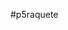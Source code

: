 #p5raquete<!DOCTYPE html>
<html lang="en">
  <head>
    <script src="https://cdnjs.cloudflare.com/ajax/libs/p5.js/1.7.0/p5.js"></script>
    <script src="https://cdnjs.cloudflare.com/ajax/libs/p5.js/1.7.0/addons/p5.sound.min.js"></script>
    <link rel="stylesheet" type="text/css" href="style.css">
    <meta charset="utf-8" />

  </head>
  <body>
    <main>
    </main>
    <script src="sketch.js"></script>
  </body>
</html>
